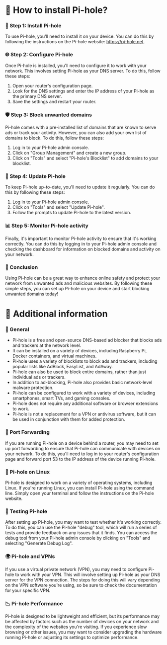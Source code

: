 # 🍒 How to install Pi-hole?
### 🔧 Step 1: Install Pi-hole
To use Pi-hole, you'll need to install it on your device. You can do this by following the instructions on the Pi-hole website: https://pi-hole.net.

### 🌐 Step 2: Configure Pi-hole
Once Pi-hole is installed, you'll need to configure it to work with your network. This involves setting Pi-hole as your DNS server. To do this, follow these steps:
1. Open your router's configuration page.
2. Look for the DNS settings and enter the IP address of your Pi-hole as the primary DNS server.
3. Save the settings and restart your router.

### 🛡️ Step 3: Block unwanted domains
Pi-hole comes with a pre-installed list of domains that are known to serve ads or track your activity.
However, you can also add your own list of domains to block. To do this, follow these steps:
1. Log in to your Pi-hole admin console.
2. Click on "Group Management" and create a new group.
3. Click on "Tools" and select "Pi-hole's Blocklist" to add domains to your blocklist.

### 🔄 Step 4: Update Pi-hole
To keep Pi-hole up-to-date, you'll need to update it regularly. You can do this by following these steps:
1. Log in to your Pi-hole admin console.
2. Click on "Tools" and select "Update Pi-hole".
3. Follow the prompts to update Pi-hole to the latest version.

### 📊 Step 5: Monitor Pi-hole activity
Finally, it's important to monitor Pi-hole activity to ensure that it's working correctly.
You can do this by logging in to your Pi-hole admin console and checking the dashboard for information on blocked domains and activity on your network.

### 📝 Conclusion
Using Pi-hole can be a great way to enhance online safety and protect your network from unwanted ads and malicious websites.
By following these simple steps, you can set up Pi-hole on your device and start blocking unwanted domains today!

# 📌 Additional information
### 🌠 General
- Pi-hole is a free and open-source DNS-based ad blocker that blocks ads and trackers at the network level.
- It can be installed on a variety of devices, including Raspberry Pi, Docker containers, and virtual machines.
- Pi-hole uses a variety of blocklists to block ads and trackers, including popular lists like AdBlock, EasyList, and AdAway.
- Pi-hole can also be used to block entire domains, rather than just individual ads or trackers.
- In addition to ad-blocking, Pi-hole also provides basic network-level malware protection.
- Pi-hole can be configured to work with a variety of devices, including smartphones, smart TVs, and gaming consoles.
- Pi-hole does not require any additional software or browser extensions to work.
- Pi-hole is not a replacement for a VPN or antivirus software, but it can be used in conjunction with them for added protection.

### 📶 Port Forwarding
If you are running Pi-hole on a device behind a router, you may need to set up port forwarding to ensure that Pi-hole can communicate with devices on your network.
To do this, you'll need to log in to your router's configuration page and forward port 53 to the IP address of the device running Pi-hole.

### 🐧 Pi-hole on Linux
Pi-hole is designed to work on a variety of operating systems, including Linux.
If you're running Linux, you can install Pi-hole using the command line. Simply open your terminal and follow the instructions on the Pi-hole website.

### 🚦 Testing Pi-hole
After setting up Pi-hole, you may want to test whether it's working correctly.
To do this, you can use the Pi-hole "debug" tool, which will run a series of tests and provide feedback on any issues that it finds.
You can access the debug tool from your Pi-hole admin console by clicking on "Tools" and selecting "Generate Debug Log".

### 🌍 Pi-hole and VPNs
If you use a virtual private network (VPN), you may need to configure Pi-hole to work with your VPN.
This will involve setting up Pi-hole as your DNS server for the VPN connection.
The steps for doing this will vary depending on the VPN software you're using, so be sure to check the documentation for your specific VPN.

### 📉 Pi-hole Performance
Pi-hole is designed to be lightweight and efficient, but its performance may be affected by factors such as the number of devices on your network and the complexity of the websites you're visiting.
If you experience slow browsing or other issues, you may want to consider upgrading the hardware running Pi-hole or adjusting its settings to optimize performance.